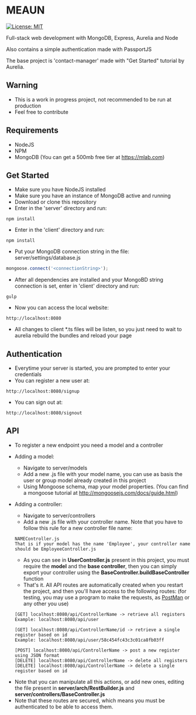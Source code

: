 # MEAUN
[![License: MIT](https://img.shields.io/badge/License-MIT-yellow.svg)](https://opensource.org/licenses/MIT)

Full-stack web development with MongoDB, Express, Aurelia and Node

Also contains a simple authentication made with PassportJS

The base project is 'contact-manager' made with "Get Started" tutorial by Aurelia.

## Warning
- This is a work in progress project, not recommended to be run at production
- Feel free to contribute

## Requirements
- NodeJS
- NPM
- MongoDB (You can get a 500mb free tier at https://mlab.com)

## Get Started

- Make sure you have NodeJS installed
- Make sure you have an instance of MongoDB active and running
- Download or clone this repository
- Enter in the 'server' directory and run:
```shell
npm install
```
- Enter in the 'client' directory and run:
```shell
npm install
```
- Put your MongoDB connection string in the file: server/settings/database.js
```javascript
mongoose.connect('<connectionString>');
```
- After all dependencies are installed and your MongoBD string connection is set, enter in 'client' directory and run:
```shell
gulp
```
- Now you can access the local website:
```
http://localhost:8080
```
- All changes to client *.ts files will be listen, so you just need to wait to aurelia rebuild the bundles and reload your page

## Authentication

- Everytime your server is started, you are prompted to enter your credentials
- You can register a new user at:
```
http://localhost:8080/signup
```
- You can sign out at:
```
http://localhost:8080/signout
```

## API
- To register a new endpoint you need a model and a controller

- Adding a model:
  * Navigate to server/models
  * Add a new .js file with your model name, you can use as basis the user or group model already created in this project
  * Using Mongoose schema, map your model properties. (You can find a mongoose tutorial at http://mongoosejs.com/docs/guide.html)

- Adding a controller:
  * Navigate to server/controllers
  * Add a new .js file with your controller name. Note that you have to follow this rule for a new controller file name:
  ```
  NAMEController.js
  That is if your model has the name 'Employee', your controller name should be EmployeeController.js
  ```
  * As you can see in **UserController.js** present in this project, you must require the **model** and the **base controller**, then you can simply export your controller using the **BaseController.buildBaseController** function
  * That's it. All API routes are automatically created when you restart the project, and then you'll have access to the following routes: (for testing, you may use a program to make the requests, as [PostMan](https://www.getpostman.com/) or any other you use)
  ```
  [GET] localhost:8080/api/ControllerName -> retrieve all registers
  Example: localhost:8080/api/user
  
  [GET] localhost:8080/api/ControllerName/id -> retrieve a single register based on id
  Example: localhost:8080/api/user/58c454fc43c3c01ca8fb03ff
  
  [POST] localhost:8080/api/ControllerName -> post a new register using JSON format
  [DELETE] localhost:8080/api/ControllerName -> delete all registers
  [DELETE] localhost:8080/api/ControllerName -> delete a single register based on id
  ```
 * Note that you can manipulate all this actions, or add new ones, editing the file present in **server/arch/RestBuilder.js** and **server/controllers/BaseController.js**
  * Note that these routes are secured, which means you must be authenticated to be able to access them.
  
